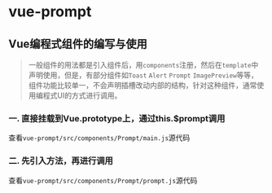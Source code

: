 # vue-prompt
## Vue编程式组件的编写与使用
> 一般组件的用法都是引入组件后，用`components`注册，然后在`template`中声明使用，但是，有部分组件如`Toast` `Alert` `Prompt` `ImagePreview`等等，组件功能比较单一，不会声明插槽改动内部的结构，针对这种组件，通常使用编程式UI的方式进行调用。

### 一. 直接挂载到Vue.prototype上，通过this.$prompt调用
查看`vue-prompt/src/components/Prompt/main.js`源代码

### 二. 先引入方法，再进行调用 
查看`vue-prompt/src/components/Prompt/prompt.js`源代码